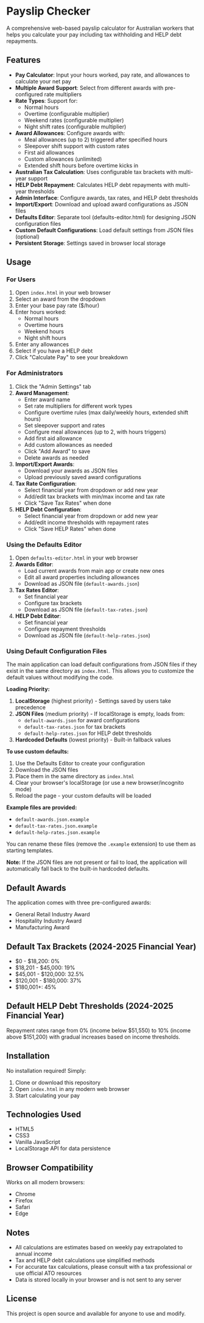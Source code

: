 # Payslip Checker

A comprehensive web-based payslip calculator for Australian workers that helps you calculate your pay including tax withholding and HELP debt repayments.

## Features

- **Pay Calculator**: Input your hours worked, pay rate, and allowances to calculate your net pay
- **Multiple Award Support**: Select from different awards with pre-configured rate multipliers
- **Rate Types**: Support for:
  - Normal hours
  - Overtime (configurable multiplier)
  - Weekend rates (configurable multiplier)
  - Night shift rates (configurable multiplier)
- **Award Allowances**: Configure awards with:
  - Meal allowances (up to 2) triggered after specified hours
  - Sleepover shift support with custom rates
  - First aid allowances
  - Custom allowances (unlimited)
  - Extended shift hours before overtime kicks in
- **Australian Tax Calculation**: Uses configurable tax brackets with multi-year support
- **HELP Debt Repayment**: Calculates HELP debt repayments with multi-year thresholds
- **Admin Interface**: Configure awards, tax rates, and HELP debt thresholds
- **Import/Export**: Download and upload award configurations as JSON files
- **Defaults Editor**: Separate tool (defaults-editor.html) for designing JSON configuration files
- **Custom Default Configurations**: Load default settings from JSON files (optional)
- **Persistent Storage**: Settings saved in browser local storage

## Usage

### For Users

1. Open `index.html` in your web browser
2. Select an award from the dropdown
3. Enter your base pay rate ($/hour)
4. Enter hours worked:
   - Normal hours
   - Overtime hours
   - Weekend hours
   - Night shift hours
5. Enter any allowances
6. Select if you have a HELP debt
7. Click "Calculate Pay" to see your breakdown

### For Administrators

1. Click the "Admin Settings" tab
2. **Award Management**:
   - Enter award name
   - Set rate multipliers for different work types
   - Configure overtime rules (max daily/weekly hours, extended shift hours)
   - Set sleepover support and rates
   - Configure meal allowances (up to 2, with hours triggers)
   - Add first aid allowance
   - Add custom allowances as needed
   - Click "Add Award" to save
   - Delete awards as needed
3. **Import/Export Awards**:
   - Download your awards as JSON files
   - Upload previously saved award configurations
4. **Tax Rate Configuration**:
   - Select financial year from dropdown or add new year
   - Add/edit tax brackets with min/max income and tax rate
   - Click "Save Tax Rates" when done
5. **HELP Debt Configuration**:
   - Select financial year from dropdown or add new year
   - Add/edit income thresholds with repayment rates
   - Click "Save HELP Rates" when done

### Using the Defaults Editor

1. Open `defaults-editor.html` in your web browser
2. **Awards Editor**:
   - Load current awards from main app or create new ones
   - Edit all award properties including allowances
   - Download as JSON file (`default-awards.json`)
3. **Tax Rates Editor**:
   - Set financial year
   - Configure tax brackets
   - Download as JSON file (`default-tax-rates.json`)
4. **HELP Debt Editor**:
   - Set financial year
   - Configure repayment thresholds
   - Download as JSON file (`default-help-rates.json`)

### Using Default Configuration Files

The main application can load default configurations from JSON files if they exist in the same directory as `index.html`. This allows you to customize the default values without modifying the code.

**Loading Priority:**
1. **LocalStorage** (highest priority) - Settings saved by users take precedence
2. **JSON Files** (medium priority) - If localStorage is empty, loads from:
   - `default-awards.json` for award configurations
   - `default-tax-rates.json` for tax brackets
   - `default-help-rates.json` for HELP debt thresholds
3. **Hardcoded Defaults** (lowest priority) - Built-in fallback values

**To use custom defaults:**
1. Use the Defaults Editor to create your configuration
2. Download the JSON files
3. Place them in the same directory as `index.html`
4. Clear your browser's localStorage (or use a new browser/incognito mode)
5. Reload the page - your custom defaults will be loaded

**Example files are provided:**
- `default-awards.json.example`
- `default-tax-rates.json.example`
- `default-help-rates.json.example`

You can rename these files (remove the `.example` extension) to use them as starting templates.

**Note:** If the JSON files are not present or fail to load, the application will automatically fall back to the built-in hardcoded defaults.

## Default Awards

The application comes with three pre-configured awards:
- General Retail Industry Award
- Hospitality Industry Award
- Manufacturing Award

## Default Tax Brackets (2024-2025 Financial Year)

- $0 - $18,200: 0%
- $18,201 - $45,000: 19%
- $45,001 - $120,000: 32.5%
- $120,001 - $180,000: 37%
- $180,001+: 45%

## Default HELP Debt Thresholds (2024-2025 Financial Year)

Repayment rates range from 0% (income below $51,550) to 10% (income above $151,200) with gradual increases based on income thresholds.

## Installation

No installation required! Simply:
1. Clone or download this repository
2. Open `index.html` in any modern web browser
3. Start calculating your pay

## Technologies Used

- HTML5
- CSS3
- Vanilla JavaScript
- LocalStorage API for data persistence

## Browser Compatibility

Works on all modern browsers:
- Chrome
- Firefox
- Safari
- Edge

## Notes

- All calculations are estimates based on weekly pay extrapolated to annual income
- Tax and HELP debt calculations use simplified methods
- For accurate tax calculations, please consult with a tax professional or use official ATO resources
- Data is stored locally in your browser and is not sent to any server

## License

This project is open source and available for anyone to use and modify.
